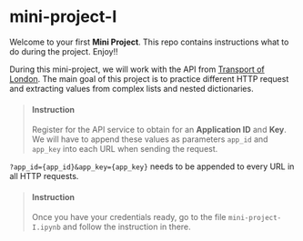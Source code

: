 # mini-project-I

Welcome to your first **Mini Project**. This repo contains instructions what to do during the project. Enjoy!! 

During this mini-project, we will work with the API from [Transport of London](https://api.tfl.gov.uk/). The main goal of this project is to practice different HTTP request and extracting values from complex lists and nested dictionaries.

> #### Instruction
> Register for the API service to obtain for an **Application ID** and **Key**. We will have to append these values as parameters `app_id` and `app_key` into each URL when sending the request.

`?app_id={app_id}&app_key={app_key}` needs to be appended to every URL in all HTTP requests.

> #### Instruction
> Once you have your credentials ready, go to the file `mini-project-I.ipynb` and follow the instruction in there.


